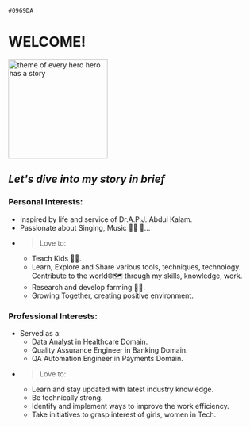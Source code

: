 `#0969DA`
# **WELCOME!**
<picture>
  <source media="(prefers-color-scheme: dark)" srcset="https://i.pinimg.com/originals/52/64/e0/5264e0aa5dcd1b9bcc2755bcfcc54432.jpg">
  <source media="(prefers-color-scheme: light)" srcset="https://banner2.cleanpng.com/20181203/twi/kisspng-clip-art-la-crescent-public-library-superhero-trai-childrens-programs-ampquot-the-killingworth-lib-5c05c1d51e9257.2751252315438811731252.jpg">
  <img src="https://i.pinimg.com/originals/52/64/e0/5264e0aa5dcd1b9bcc2755bcfcc54432.jpg" alt="theme of every hero hero has a story" height="200">
</picture>

## _Let's dive into my story in brief_

### Personal Interests:
- Inspired by life and service of Dr.A.P.J. Abdul Kalam.
- Passionate about Singing, Music 👩‍🎤 🎵...
- > Love to:
    -  Teach Kids 👩‍🏫.
    -  Learn, Explore and Share various tools, techniques, technology. Contribute to the world🌐🗺️ through my skills, knowledge, work.
    -  Research and develop farming 👩‍🌾.
    -  Growing Together, creating positive environment.

### Professional Interests:
- Served as a:
  - Data Analyst in Healthcare Domain.
  - Quality Assurance Engineer in Banking Domain.
  - QA Automation Engineer in Payments Domain.
- > Love to:
    - Learn and stay updated with latest industry knowledge.
    - Be technically strong.
    - Identify and implement ways to improve the work efficiency.
    - Take initiatives to grasp interest of girls, women in Tech.


